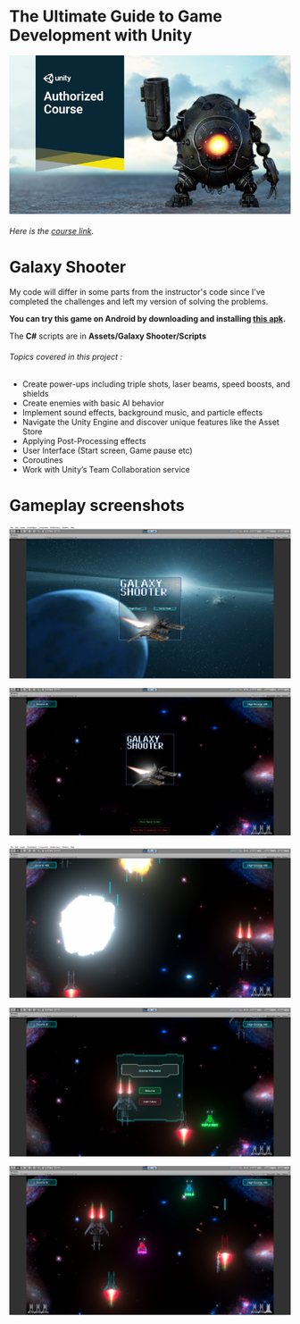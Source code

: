 # The Ultimate Guide to Game Development with Unity

![Alt text](CourseImage/tuggdwu.jpg?raw=true "Optional Title")

###### Here is the [course link](https://www.udemy.com/the-ultimate-guide-to-game-development-with-unity/).
 
# Galaxy Shooter
My code will differ in some parts from the instructor's code since I've completed the challenges and left my version of solving the problems.

**You can try this game on Android by downloading and installing [this apk](https://drive.google.com/file/d/1eNkFqTanIo-mps2XY46VuARYBo3-V0Te/view).**

The **C#** scripts are in **Assets/Galaxy Shooter/Scripts**

###### Topics covered in this project : 
 - Create power-ups including triple shots, laser beams, speed boosts, and shields
 - Create enemies with basic AI behavior
 - Implement sound effects, background music, and particle effects
 - Navigate the Unity Engine and discover unique features like the Asset Store
 - Applying Post-Processing effects
 - User Interface (Start screen, Game pause etc)
 - Coroutines
 - Work with Unity’s Team Collaboration service
 
 # Gameplay screenshots
 ![Alt text](CourseImage/Screenshot_6.png?raw=true "Optional Title")
 
 ![Alt text](CourseImage/Screenshot_7.png?raw=true "Optional Title")
 
 ![Alt text](CourseImage/Screenshot_8.png?raw=true "Optional Title")
 
 ![Alt text](CourseImage/Screenshot_9.png?raw=true "Optional Title")
 
 ![Alt text](CourseImage/Screenshot_10.png?raw=true "Optional Title")


